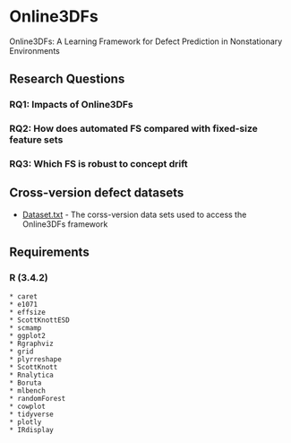 # Online3DFs
Online3DFs: A Learning Framework for Defect Prediction in Nonstationary Environments

## Research Questions 

### RQ1: Impacts of Online3DFs 
### RQ2: How does automated FS compared with fixed-size feature sets 
### RQ3: Which FS is robust to concept drift

## Cross-version defect datasets 
* [Dataset.txt](https://github.com/sagarwhu/Online3DFs/blob/master/Online3DFs_CVDP_datasets.txt) - The corss-version data sets used to access the Online3DFs framework

## Requirements 

### R (3.4.2)

```
* caret
* e1071
* effsize
* ScottKnottESD
* scmamp
* ggplot2
* Rgraphviz
* grid
* plyrreshape
* ScottKnott
* Rnalytica
* Boruta
* mlbench
* randomForest
* cowplot
* tidyverse
* plotly
* IRdisplay
```

